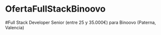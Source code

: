 # OfertaFullStackBinoovo
#Full Stack Developer Senior (entre 25 y 35.000€) para Binoovo (Paterna, Valencia)
